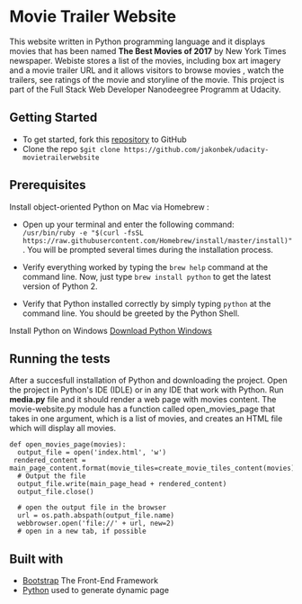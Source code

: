 # Movie Trailer Website
This website written in Python programming language and it  displays movies that has been named **The Best Movies of 2017** by New York Times newspaper. Webiste stores a list of the movies, including box art imagery and a movie trailer URL and it allows visitors to browse movies , watch the trailers, see ratings of the movie and storyline of the movie. This project is  part of the Full Stack Web Developer Nanodeegree Programm at Udacity. 

## Getting Started
* To get started, fork this  [repository]("https://github.com/jakonbek/udacity-movietrailerwebsite") to GitHub 
* Clone the repo  `$git clone https://github.com/jakonbek/udacity-movietrailerwebsite`

## Prerequisites
Install object-oriented Python on Mac via Homebrew :
* Open up your terminal and enter the following command: ` /usr/bin/ruby -e "$(curl -fsSL https://raw.githubusercontent.com/Homebrew/install/master/install)"`. You will be prompted several times during the installation process.

* Verify everything worked by typing the `brew help` command at the command line. Now, just type `brew install python` to get the latest version of Python 2. 
* Verify that Python installed correctly by simply typing `python` at the command line. You should be greeted by the Python Shell.

Install Python on Windows [Download Python Windows](https://www.python.org/downloads/) 
## Running the tests
After a succesfull installation of Python and downloading the project. Open the project in Python's IDE (IDLE) or in any IDE that work with Python. Run **media.py** file and it should render a web page with movies content.  The movie-website.py  module has a function called open_movies_page that takes in one argument, which is a list of movies, and creates an HTML file which will display all  movies.
```
def open_movies_page(movies):
  output_file = open('index.html', 'w')
 rendered_content = main_page_content.format(movie_tiles=create_movie_tiles_content(movies))
  # Output the file
  output_file.write(main_page_head + rendered_content)
  output_file.close()

  # open the output file in the browser
  url = os.path.abspath(output_file.name)
  webbrowser.open('file://' + url, new=2) 
  # open in a new tab, if possible
```
## Built with 
* [Bootstrap](http://bootstrapdocs.com/v3.0.3/docs/)  The Front-End Framework
* [Python](https://www.python.org/)  used to generate dynamic page
